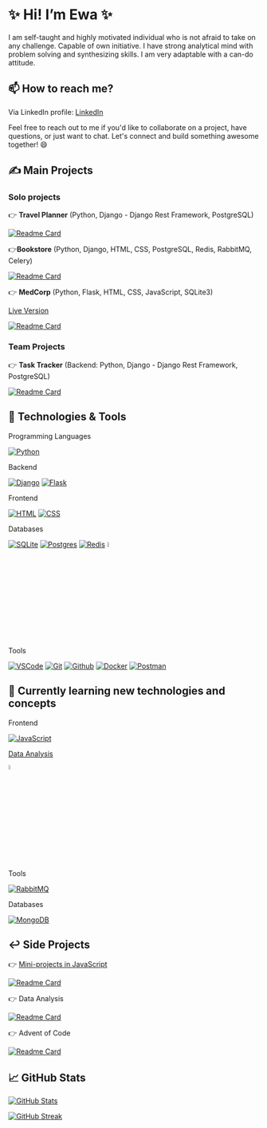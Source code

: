 # ✨ Hi! I’m Ewa ✨

I am self-taught and highly motivated individual who is not afraid to take on any challenge. Capable of own initiative. I have strong analytical mind with problem solving and synthesizing skills. I am very adaptable with a can-do attitude.

## 📫 How to reach me? 

Via LinkedIn profile: [LinkedIn](https://www.linkedin.com/in/ewa-kucala/)

Feel free to reach out to me if you'd like to collaborate on a project, have questions, or just want to chat. Let's connect and build something awesome together! 😄

## ✍️ Main Projects
### Solo projects
:point_right: **Travel Planner** (Python, Django - Django Rest Framework, PostgreSQL)

[![Readme Card](https://github-readme-stats.vercel.app/api/pin/?username=ewa-anna&repo=travel-planner&theme=dracula)](https://github.com/Ewa-Anna/travel-planner)

:point_right:**Bookstore** (Python, Django, HTML, CSS, PostgreSQL, Redis, RabbitMQ, Celery)

[![Readme Card](https://github-readme-stats.vercel.app/api/pin/?username=ewa-anna&repo=bookstore&theme=dracula)](https://github.com/Ewa-Anna/Bookstore)

:point_right: **MedCorp** (Python, Flask, HTML, CSS, JavaScript, SQLite3)

[Live Version](https://medcorp.onrender.com/)

[![Readme Card](https://github-readme-stats.vercel.app/api/pin/?username=ewa-anna&repo=medcorp&theme=dracula)](https://github.com/Ewa-Anna/MedCorp)

### Team Projects
:point_right: **Task Tracker** (Backend: Python, Django - Django Rest Framework, PostgreSQL)

[![Readme Card](https://github-readme-stats.vercel.app/api/pin/?username=ewa-anna&repo=React-Django-Task-Tracker&theme=dracula)](https://github.com/Ewa-Anna/React-Django-Task-Tracker)

## 🔧 Technologies & Tools
Programming Languages

[![Python](https://skillicons.dev/icons?i=python)](https://skillicons.dev) 

Backend

[![Django](https://skillicons.dev/icons?i=django)](https://skillicons.dev)
[![Flask](https://skillicons.dev/icons?i=flask)](https://skillicons.dev)

Frontend

[![HTML](https://skillicons.dev/icons?i=html)](https://skillicons.dev)
[![CSS](https://skillicons.dev/icons?i=css)](https://skillicons.dev)

Databases

[![SQLite](https://skillicons.dev/icons?i=sqlite)](https://skillicons.dev)
[![Postgres](https://skillicons.dev/icons?i=postgres)](https://skillicons.dev)
[![Redis](https://skillicons.dev/icons?i=redis)](https://skillicons.dev)
[<img height=5% width=5% src="https://cdn.jsdelivr.net/gh/devicons/devicon/icons/microsoftsqlserver/microsoftsqlserver-plain-wordmark.svg" />](https://devicon.dev/)

Tools

[![VSCode](https://skillicons.dev/icons?i=vscode)](https://skillicons.dev)
[![Git](https://skillicons.dev/icons?i=git)](https://skillicons.dev)
[![Github](https://skillicons.dev/icons?i=github)](https://skillicons.dev)
[![Docker](https://skillicons.dev/icons?i=docker)](https://skillicons.dev)
[![Postman](https://skillicons.dev/icons?i=postman)](https://skillicons.dev)

## 📖 Currently learning new technologies and concepts
Frontend
  
[![JavaScript](https://skillicons.dev/icons?i=js)](https://skillicons.dev)

[Data Analysis](https://github.com/Ewa-Anna/data-analysis/)

[<img height=5% width=5% src="https://cdn.jsdelivr.net/gh/devicons/devicon/icons/jupyter/jupyter-original-wordmark.svg" />](https://devicon.dev/)

Tools

[![RabbitMQ](https://skillicons.dev/icons?i=rabbitmq)](https://skillicons.dev)

Databases

[![MongoDB](https://skillicons.dev/icons?i=mongodb)](https://skillicons.dev)

## :leftwards_arrow_with_hook: Side Projects

👉 [Mini-projects in JavaScript](https://ewa-anna.github.io/Collection/)

[![Readme Card](https://github-readme-stats.vercel.app/api/pin/?username=ewa-anna&repo=Collection&theme=dracula)](https://github.com/Ewa-Anna/Collection/)

👉 Data Analysis

[![Readme Card](https://github-readme-stats.vercel.app/api/pin/?username=ewa-anna&repo=data-analysis&theme=dracula)](https://github.com/Ewa-Anna/data-analysis)

👉 Advent of Code

[![Readme Card](https://github-readme-stats.vercel.app/api/pin/?username=ewa-anna&repo=Advent-of-Code-2023&theme=dracula)](https://github.com/Ewa-Anna/Advent-of-Code-2023)

## 📈 GitHub Stats

[![GitHub Stats](https://github-readme-stats.vercel.app/api?username=Ewa-Anna&show_icons=true&theme=dracula)](https://github.com/anuraghazra/github-readme-stats)

[![GitHub Streak](https://streak-stats.demolab.com?user=Ewa-Anna&theme=github-dark-blue)](https://git.io/streak-stats)
